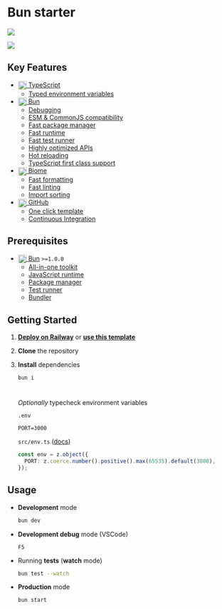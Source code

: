 # Bun starter

![](../../actions/workflows/ci.yml/badge.svg)

[![](https://railway.app/button.svg)](https://railway.app/template/G3k1Tv?referralCode=bonus)

## Key Features

- [<img src="https://user-images.githubusercontent.com/17180392/211619716-8630ae1a-e5ea-424f-87a6-f3188edae821.svg" height=19.2 align=center /> TypeScript](https://www.typescriptlang.org/)
  - [Typed environment variables](src/env.ts#L4)
- [<img src="https://github-production-user-asset-6210df.s3.amazonaws.com/17180392/266803654-ac5f086c-71ec-493a-a377-784cec2dc525.svg" height=19.2 align=center /> Bun](https://bun.sh/)
  - [Debugging](.vscode/launch.json)
  - [ESM & CommonJS compatibility](https://bun.sh/docs/runtime/modules#module-systems)
  - [Fast package manager](https://bun.sh/docs/cli/install)
  - [Fast runtime](https://bun.sh/docs/cli/run#performance)
  - [Fast test runner](https://bun.sh/docs/cli/test#performance)
  - [Highly optimized APIs](https://bun.sh/docs/runtime/bun-apis)
  - [Hot reloading](https://bun.sh/docs/runtime/hot#hot-mode)
  - [TypeScript first class support](https://bun.sh/docs/runtime/typescript)
- [<img src="https://github-production-user-asset-6210df.s3.amazonaws.com/17180392/266780371-74b32ff7-5cc3-45e1-af80-923a05c9f87b.svg" height=19.2 align=center /> Biome](https://biomejs.dev/)
  - [Fast formatting](https://github.com/biomejs/biome/tree/main/benchmark#formatting)
  - [Fast linting](https://github.com/biomejs/biome/tree/main/benchmark#linting)
  - [Import sorting](https://biomejs.dev/analyzer/import-sorting/)
- [<img src="https://user-images.githubusercontent.com/124377191/228447757-78408c15-e914-4fb3-9135-f1ff45ee3fce.svg" height=19.2 align=center /> GitHub](https://github.com)
  - [One click template](https://github.com/dayblox/bun/generate)
  - [Continuous Integration](.github/workflows/ci.yml)

## Prerequisites

- [<img src="https://github-production-user-asset-6210df.s3.amazonaws.com/17180392/266803654-ac5f086c-71ec-493a-a377-784cec2dc525.svg" height=19.2 align=center /> Bun](https://bun.sh/) `>=1.0.0`
  - [All-in-one toolkit](https://bun.sh/docs)
  - [JavaScript runtime](https://bun.sh/docs/cli/run)
  - [Package manager](https://bun.sh/docs/cli/install)
  - [Test runner](https://bun.sh/docs/cli/test)
  - [Bundler](https://bun.sh/docs/bundler)

## Getting Started

1.  **[Deploy on Railway](https://railway.app/template/G3k1Tv?referralCode=bonus)** or **[use this template](https://github.com/dayblox/bun/generate)**

2.  **Clone** the repository

3.  **Install** dependencies

    ```sh
    bun i
    ```

    #

    _Optionally_ typecheck environment variables

    `.env`

    ```env
    PORT=3000
    ```

    `src/env.ts` ([docs](https://v4.zod.dev/api#primitives))

    ```ts
    const env = z.object({
      PORT: z.coerce.number().positive().max(65535).default(3000),
    });
    ```

## Usage

- **Development** mode

  ```sh
  bun dev
  ```

- **Development debug** mode (VSCode)

  `F5`

- Running **tests** (**watch** mode)

  ```sh
  bun test --watch
  ```

- **Production** mode

  ```sh
  bun start
  ```
